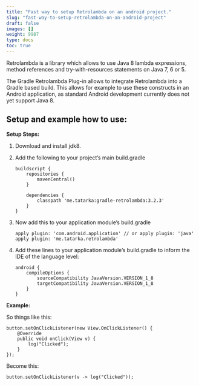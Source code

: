 ```yaml
---
title: "Fast way to setup Retrolambda on an android project."
slug: "fast-way-to-setup-retrolambda-on-an-android-project"
draft: false
images: []
weight: 9987
type: docs
toc: true
---
```


Retrolambda is a library which allows to use Java 8 lambda expressions, method references and try-with-resources statements on Java 7, 6 or 5.

The Gradle Retrolambda Plug-in allows to integrate Retrolambda into a Gradle based build. This allows for example to use these constructs in an Android application, as standard Android development currently does not yet support Java 8.



## Setup and example how to use:
**Setup Steps:**
1. Download and install jdk8.
2. Add the following to your project’s main build.gradle

       buildscript {
           repositories {
               mavenCentral()
           }
    
           dependencies {
               classpath 'me.tatarka:gradle-retrolambda:3.2.3'
           }
       }

3. Now add this to your application module’s build.gradle

       apply plugin: 'com.android.application' // or apply plugin: 'java'
       apply plugin: 'me.tatarka.retrolambda'

4. Add these lines to your application module’s build.gradle to inform the IDE of the language level:

       android {
           compileOptions {
               sourceCompatibility JavaVersion.VERSION_1_8
               targetCompatibility JavaVersion.VERSION_1_8
           }
       }


**Example:**

So things like this:

    button.setOnClickListener(new View.OnClickListener() {
        @Override
        public void onClick(View v) {
            log("Clicked");
        }
    });

Become this:

    button.setOnClickListener(v -> log("Clicked"));



